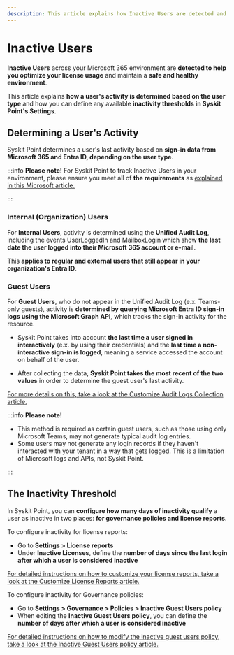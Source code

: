 ```yaml
---
description: This article explains how Inactive Users are detected and defined within Syskit Point.
---
```


# Inactive Users

**Inactive Users** across your Microsoft 365 environment are **detected to help you optimize your license usage** and maintain a **safe and healthy environment**. 

This article explains **how a user's activity is determined based on the user type** and how you can define any available **inactivity thresholds in Syskit Point's Settings**. 

## Determining a User's Activity

Syskit Point determines a user's last activity based on **sign-in data from Microsoft 365 and Entra ID, depending on the user type**.

:::info
**Please note!** For Syskit Point to track Inactive Users in your environment, please ensure you meet all of **the requirements** as [explained in this Microsoft article.](https://learn.microsoft.com/en-us/entra/identity/monitoring-health/howto-manage-inactive-user-accounts?tabs=admin-center)

:::

### Internal (Organization) Users

For **Internal Users**, activity is determined using the **Unified Audit Log**, including the events UserLoggedIn and MailboxLogin which show **the last date the user logged into their Microsoft 365 account or e-mail**.

This **applies to regular and external users that still appear in your organization's Entra ID**. 

### Guest Users

For **Guest Users**, who do not appear in the Unified Audit Log (e.x. Teams-only guests), activity is **determined by querying Microsoft Entra ID sign-in logs using the Microsoft Graph API**, which tracks the sign-in activity for the resource. 
 
* Syskit Point takes into account **the last time a user signed in interactively** (e.x. by using their credentials) and the **last time a non-interactive sign-in is logged**, meaning a service accessed the account on behalf of the user. 

* After collecting the data, **Syskit Point takes the most recent of the two values** in order to determine the guest user's last activity. 

[For more details on this, take a look at the Customize Audit Logs Collection article.](../configuration/customize-audit-logs-collection.md#sign-in-logs-from-microsoft-entra-id)

:::info
**Please note!** 
* This method is required as certain guest users, such as those using only Microsoft Teams, may not generate typical audit log entries. 
* Some users may not generate any login records if they haven't interacted with your tenant in a way that gets logged. This is a limitation of Microsoft logs and APIs, not Syskit Point. 

:::

## The Inactivity Threshold

In Syskit Point, you can **configure how many days of inactivity qualify** a user as inactive in two places: **for governance policies and license reports**. 

To configure inactivity for license reports: 
* Go to **Settings > License reports**
* Under **Inactive Licenses**, define the **number of days since the last login after which a user is considered inactive**

[For detailed instructions on how to customize your license reports, take a look at the Customize License Reports article.](../configuration/customize-license-reports.md)

To configure inactivity for Governance policies: 
* Go to **Settings > Governance > Policies > Inactive Guest Users policy**
* When editing the **Inactive Guest Users policy**, you can define the **number of days after which a user is considered inactive**

[For detailed instructions on how to modify the inactive guest users policy, take a look at the Inactive Guest Users policy article.](../governance-and-automation/automated-workflows/inactive-guest-users-admin.md)
